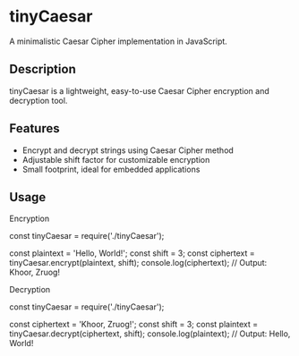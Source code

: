 tinyCaesar
================


A minimalistic Caesar Cipher implementation in JavaScript.


Description
------------


tinyCaesar is a lightweight, easy-to-use Caesar Cipher encryption and decryption tool.


Features
--------


- Encrypt and decrypt strings using Caesar Cipher method
- Adjustable shift factor for customizable encryption
- Small footprint, ideal for embedded applications


Usage
-----


Encryption


const tinyCaesar = require('./tinyCaesar');

const plaintext = 'Hello, World!';
const shift = 3;
const ciphertext = tinyCaesar.encrypt(plaintext, shift);
console.log(ciphertext); // Output: Khoor, Zruog!



Decryption


const tinyCaesar = require('./tinyCaesar');

const ciphertext = 'Khoor, Zruog!';
const shift = 3;
const plaintext = tinyCaesar.decrypt(ciphertext, shift);
console.log(plaintext); // Output: Hello, World!
